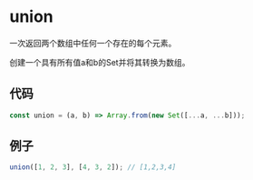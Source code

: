 # union

一次返回两个数组中任何一个存在的每个元素。

创建一个具有所有值a和b的Set并将其转换为数组。

## 代码

```js
const union = (a, b) => Array.from(new Set([...a, ...b]));
```

## 例子

```js
union([1, 2, 3], [4, 3, 2]); // [1,2,3,4]
```
